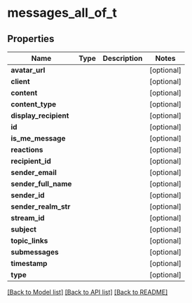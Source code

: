 # messages_all_of_t

## Properties
Name | Type | Description | Notes
------------ | ------------- | ------------- | -------------
**avatar_url** |  |  | [optional] 
**client** |  |  | [optional] 
**content** |  |  | [optional] 
**content_type** |  |  | [optional] 
**display_recipient** |  |  | [optional] 
**id** |  |  | [optional] 
**is_me_message** |  |  | [optional] 
**reactions** |  |  | [optional] 
**recipient_id** |  |  | [optional] 
**sender_email** |  |  | [optional] 
**sender_full_name** |  |  | [optional] 
**sender_id** |  |  | [optional] 
**sender_realm_str** |  |  | [optional] 
**stream_id** |  |  | [optional] 
**subject** |  |  | [optional] 
**topic_links** |  |  | [optional] 
**submessages** |  |  | [optional] 
**timestamp** |  |  | [optional] 
**type** |  |  | [optional] 

[[Back to Model list]](../README.md#documentation-for-models) [[Back to API list]](../README.md#documentation-for-api-endpoints) [[Back to README]](../README.md)


